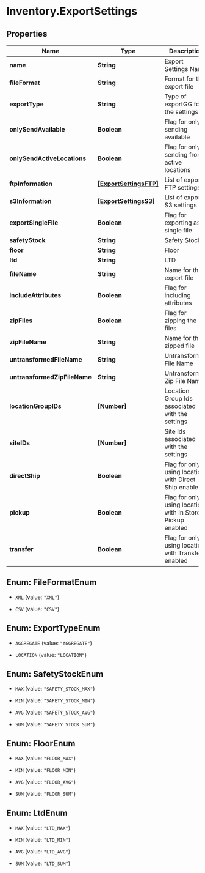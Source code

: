 # Inventory.ExportSettings

## Properties

Name | Type | Description | Notes
------------ | ------------- | ------------- | -------------
**name** | **String** | Export Settings Name | 
**fileFormat** | **String** | Format for the export file | 
**exportType** | **String** | Type of exportGG for the settings | 
**onlySendAvailable** | **Boolean** | Flag for only sending available | [optional] 
**onlySendActiveLocations** | **Boolean** | Flag for only sending from active locations | [optional] 
**ftpInformation** | [**[ExportSettingsFTP]**](ExportSettingsFTP.md) | List of export FTP settings | 
**s3Information** | [**[ExportSettingsS3]**](ExportSettingsS3.md) | List of export S3 settings | [optional] 
**exportSingleFile** | **Boolean** | Flag for exporting as a single file | [optional] 
**safetyStock** | **String** | Safety Stock | [optional] 
**floor** | **String** | Floor | [optional] 
**ltd** | **String** | LTD | [optional] 
**fileName** | **String** | Name for the export file | [optional] 
**includeAttributes** | **Boolean** | Flag for including attributes | [optional] 
**zipFiles** | **Boolean** | Flag for zipping the files | [optional] 
**zipFileName** | **String** | Name for the zipped file | [optional] 
**untransformedFileName** | **String** | Untransformed File Name | [optional] 
**untransformedZipFileName** | **String** | Untransformed Zip File Name | [optional] 
**locationGroupIDs** | **[Number]** | Location Group Ids associated with the settings | [optional] 
**siteIDs** | **[Number]** | Site Ids associated with the settings | [optional] 
**directShip** | **Boolean** | Flag for only using locations with Direct Ship enabled | [optional] 
**pickup** | **Boolean** | Flag for only using locations with In Store Pickup enabled | [optional] 
**transfer** | **Boolean** | Flag for only using locations with Transfer enabled | [optional] 



## Enum: FileFormatEnum


* `XML` (value: `"XML"`)

* `CSV` (value: `"CSV"`)





## Enum: ExportTypeEnum


* `AGGREGATE` (value: `"AGGREGATE"`)

* `LOCATION` (value: `"LOCATION"`)





## Enum: SafetyStockEnum


* `MAX` (value: `"SAFETY_STOCK_MAX"`)

* `MIN` (value: `"SAFETY_STOCK_MIN"`)

* `AVG` (value: `"SAFETY_STOCK_AVG"`)

* `SUM` (value: `"SAFETY_STOCK_SUM"`)





## Enum: FloorEnum


* `MAX` (value: `"FLOOR_MAX"`)

* `MIN` (value: `"FLOOR_MIN"`)

* `AVG` (value: `"FLOOR_AVG"`)

* `SUM` (value: `"FLOOR_SUM"`)





## Enum: LtdEnum


* `MAX` (value: `"LTD_MAX"`)

* `MIN` (value: `"LTD_MIN"`)

* `AVG` (value: `"LTD_AVG"`)

* `SUM` (value: `"LTD_SUM"`)





